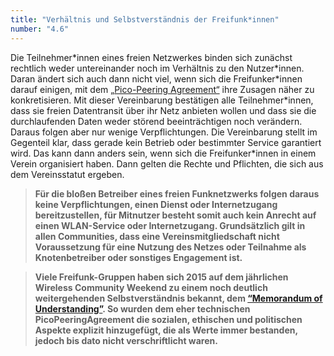```yaml
---
title: "Verhältnis und Selbstverständnis der Freifunk*innen"
number: "4.6"
---
```


Die Teilnehmer\*innen eines freien Netzwerkes binden sich zunächst rechtlich weder untereinander noch im Verhältnis zu den Nutzer\*innen. Daran ändert sich auch dann nicht viel, wenn sich die Freifunker\*innen darauf einigen, mit dem [„Pico-Peering Agreement“](https://wiki.freifunk.net/Pico_Peering_Agreement) ihre Zusagen näher zu konkretisieren. Mit dieser Vereinbarung bestätigen alle Teilnehmer\*innen, dass sie freien Datentransit über ihr Netz anbieten wollen und dass sie die durchlaufenden Daten weder störend beeinträchtigen noch verändern. Daraus folgen aber nur wenige Verpflichtungen. Die Vereinbarung stellt im Gegenteil klar, dass gerade kein Betrieb oder bestimmter Service garantiert wird. Das kann dann anders sein, wenn sich die Freifunker\*innen in einem Verein organisiert haben. Dann gelten die Rechte und Pflichten, die sich aus dem Vereinsstatut ergeben. 

> **Für die bloßen Betreiber eines freien Funknetzwerks folgen daraus keine Verpflichtungen, einen Dienst oder Internetzugang bereitzustellen, für Mitnutzer besteht somit auch kein Anrecht auf einen WLAN-Service oder Internetzugang.
Grundsätzlich gilt in allen Communities, dass eine Vereinsmitgliedschaft nicht Voraussetzung für eine Nutzung des Netzes oder Teilnahme als Knotenbetreiber oder sonstiges Engagement ist.**

> **Viele Freifunk-Gruppen haben sich 2015 auf dem jährlichen Wireless Community Weekend zu einem noch deutlich weitergehenden Selbstverständnis bekannt, dem [“Memorandum of Understanding”](https://github.com/freifunk/MoU/blob/master/FreifunkMemorandumofUnderstanding.md). So wurden dem eher technischen PicoPeeringAgreement die sozialen, ethischen und politischen Aspekte explizit hinzugefügt, die als Werte immer bestanden, jedoch bis dato nicht verschriftlicht waren.**